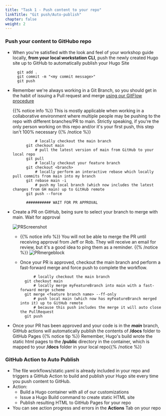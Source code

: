 ```yaml
---
title: "Task 1 - Push content to your repo"
linkTitle: "Git push/Auto-publish"
chapter: false
weight: 2
---
```


### Push your content to GitHubo repo

- When you're satisfied with the look and feel of your workshop guide locally, **from your local workstation CLI**, push the newly created Hugo site up to GitHub to automatically publish your Hugo Site

   ```shell
     git add .
     git commit -m "<my commit message>"
     git push 
   ``` 

- Remember we're always working in a Git Branch, so you should get in the habit of issuing a Pull request and merge [using our GitFlow procedure](gitflow.html)

  {{% notice info %}} This is mostly applicable when working in a collaborative environment where multiple people may be pushing to the repo with different branches/PR to main.  Strictly speaking, if you're the only person working on this repo and/or it's your first push, this step isn't 100% necessary {{% /notice %}}

  ```shell 
            # locally checkout the main branch
        git checkout main
            # pull the latest version of main from GitHub to your local repo 
        git pull
            # locally checkout your feature branch
        git checkout <branch>
            # locally perform an interactive rebase which locally pull commits from main into my branch
        git rebase main -i 
            # push my local branch (which now includes the latest changes from GH main) up to GitHub remote
        git push --force
  
        ########### WAIT FOR PR APPROVAL
    ```
- Create a PR on GitHub, being sure to select your branch to merge with main. Wait for approval
   
     ![PRScreenshot](GH-PR.jpg)
   - {{% notice info %}} You will not be able to merge the PR until receiving approval from Jeff or Rob.  They will receive an email for review, but it's a good idea to ping them as a reminder. {{% /notice %}}
     ![PRmergeblock](PR-mergeblocked.jpg)
  - Once your PR is approved, checkout the main branch and perform a fast-forward merge and force push to complete the workflow.
  
      ```shell 
            # locally checkout the main branch
        git checkout main
            # locally merge myFeatureBranch into main with a fast-forward merge scheme
        git merge <feature branch name> --ff-only
            # push local main (which now has myFeatureBranch merged into it) up to GitHub remote  
            # because this push includes the merge it will auto close the PullRequest
        git push
      ```
    
- Once your PR has been approved and your code is in the **_main_** branch, GitHub actions will automatically publish the contents of **/docs** folder to GitHub Pages
  {{% notice tip %}} Remember, Hugo's build wrote the static html pages to the **/public** directory in the container, which is mapped to your **/docs** folder in your local repo{{% /notice %}}

### GitHub Action to Auto Publish
- The file workflows/static.yaml is already included in your repo and triggers a GitHub Action to build and publish your Hugo site every time you push content to GitHub.
- Action:
  - Build a Hugo container with all of our customizations
  - Issue a Hugo Build command to create static HTML site
  - Publish resulting HTML to GitHub Pages for your repo
- You can see action progress and errors in the **Actions** Tab on your repo

